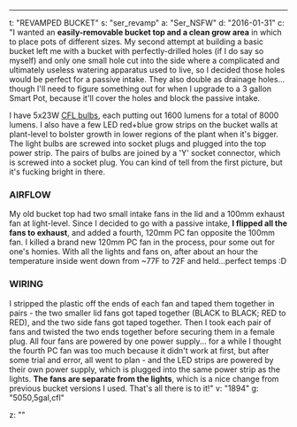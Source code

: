 ---
t: "REVAMPED BUCKET"
s: "ser_revamp"
a: "Ser_NSFW"
d: "2016-01-31"
c: "I wanted an <strong>easily-removable bucket top and a clean grow area</strong> in which to place pots of different sizes. My second attempt at building a basic bucket left me with a bucket with perfectly-drilled holes (if I do say so myself) and only one small hole cut into the side where a complicated and ultimately useless watering apparatus used to live, so I decided those holes would be perfect for a passive intake. They also double as drainage holes... though I'll need to figure something out for when I upgrade to a 3 gallon Smart Pot, because it'll cover the holes and block the passive intake.

I have 5x23W <a href='https://amzn.to/3jMfTYw'>CFL bulbs</a>, each putting out 1600 lumens for a total of 8000 lumens. I also have a few LED red+blue grow strips on the bucket walls at plant-level to bolster growth in lower regions of the plant when it's bigger. The light bulbs are screwed into socket plugs and plugged into the top power strip. The pairs of bulbs are joined by a 'Y' socket connector, which is screwed into a socket plug. You can kind of tell from the first picture, but it's fucking bright in there.

<h3>AIRFLOW</h3>
My old bucket top had two small intake fans in the lid and a 100mm exhaust fan at light-level. Since I decided to go with a passive intake, <strong>I flipped all the fans to exhaust</strong>, and added a fourth, 120mm PC fan opposite the 100mm fan. I killed a brand new 120mm PC fan in the process, pour some out for one's homies. With all the lights and fans on, after about an hour the temperature inside went down from ~77F to 72F and held...perfect temps :D

<h3>WIRING</h3>
I stripped the plastic off the ends of each fan and taped them together in pairs - the two smaller lid fans got taped together (BLACK to BLACK; RED to RED), and the two side fans got taped together. Then I took each pair of fans and twisted the two ends together before securing them in a female plug. All four fans are powered by one power supply... for a while I thought the fourth PC fan was too much because it didn't work at first, but after some trial and error, all went to plan - and the LED strips are powered by their own power supply, which is plugged into the same power strip as the lights. <strong>The fans are separate from the lights</strong>, which is a nice change from previous bucket versions I used. That's all there is to it!"
v: "1894"
g: "5050,5gal,cfl"

z: ""

